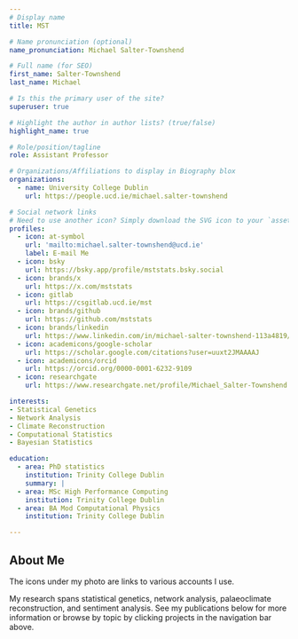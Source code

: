 ```yaml
---
# Display name
title: MST

# Name pronunciation (optional)
name_pronunciation: Michael Salter-Townshend

# Full name (for SEO)
first_name: Salter-Townshend
last_name: Michael

# Is this the primary user of the site?
superuser: true

# Highlight the author in author lists? (true/false)
highlight_name: true

# Role/position/tagline
role: Assistant Professor

# Organizations/Affiliations to display in Biography blox
organizations:
  - name: University College Dublin
    url: https://people.ucd.ie/michael.salter-townshend

# Social network links
# Need to use another icon? Simply download the SVG icon to your `assets/media/icons/` folder.
profiles:
  - icon: at-symbol
    url: 'mailto:michael.salter-townshend@ucd.ie'
    label: E-mail Me
  - icon: bsky
    url: https://bsky.app/profile/mststats.bsky.social
  - icon: brands/x
    url: https://x.com/mststats
  - icon: gitlab
    url: https://csgitlab.ucd.ie/mst
  - icon: brands/github
    url: https://github.com/mststats
  - icon: brands/linkedin
    url: https://www.linkedin.com/in/michael-salter-townshend-113a4819/
  - icon: academicons/google-scholar
    url: https://scholar.google.com/citations?user=uuxt2JMAAAAJ
  - icon: academicons/orcid
    url: https://orcid.org/0000-0001-6232-9109
  - icon: researchgate
    url: https://www.researchgate.net/profile/Michael_Salter-Townshend

interests:
- Statistical Genetics
- Network Analysis
- Climate Reconstruction
- Computational Statistics
- Bayesian Statistics

education:
  - area: PhD statistics
    institution: Trinity College Dublin
    summary: |
  - area: MSc High Performance Computing
    institution: Trinity College Dublin
  - area: BA Mod Computational Physics
    institution: Trinity College Dublin

---
```


## About Me

The icons under my photo are links to various accounts I use. 

My research spans statistical genetics, network analysis, palaeoclimate reconstruction, and sentiment analysis. 
See my publications below for more information or browse by topic by clicking projects in the navigation bar above. 

